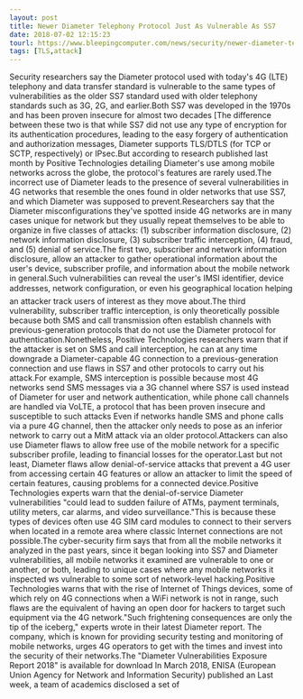 ```yaml
---
layout: post
title: Newer Diameter Telephony Protocol Just As Vulnerable As SS7
date: 2018-07-02 12:15:23
tourl: https://www.bleepingcomputer.com/news/security/newer-diameter-telephony-protocol-just-as-vulnerable-as-ss7/
tags: [TLS,attack]
---
```

Security researchers say the Diameter protocol used with today's 4G (LTE) telephony and data transfer standard is vulnerable to the same types of vulnerabilities as the older SS7 standard used with older telephony standards such as 3G, 2G, and earlier.Both SS7 was developed in the 1970s and has been proven insecure for almost two decades [The difference between these two is that while SS7 did not use any type of encryption for its authentication procedures, leading to the easy forgery of authentication and authorization messages, Diameter supports TLS/DTLS (for TCP or SCTP, respectively) or IPsec.But according to research published last month by Positive Technologies detailing Diameter's use among mobile networks across the globe, the protocol's features are rarely used.The incorrect use of Diameter leads to the presence of several vulnerabilities in 4G networks that resemble the ones found in older networks that use SS7, and which Diameter was supposed to prevent.Researchers say that the Diameter misconfigurations they've spotted inside 4G networks are in many cases unique for network but they usually repeat themselves to be able to organize in five classes of attacks: (1) subscriber information disclosure, (2) network information disclosure, (3) subscriber traffic interception, (4) fraud, and (5) denial of service.The first two, subscriber and network information disclosure, allow an attacker to gather operational information about the user's device, subscriber profile, and information about the mobile network in general.Such vulnerabilities can reveal the user's IMSI identifier, device addresses, network configuration, or even his geographical location helping an attacker track users of interest as they move about.The third vulnerability, subscriber traffic interception, is only theoretically possible because both SMS and call transmission often establish channels with previous-generation protocols that do not use the Diameter protocol for authentication.Nonetheless, Positive Technologies researchers warn that if the attacker is set on SMS and call interception, he can at any time downgrade a Diameter-capable 4G connection to a previous-generation connection and use flaws in SS7 and other protocols to carry out his attack.For example, SMS interception is possible because most 4G networks send SMS messages via a 3G channel where SS7 is used instead of Diameter for user and network authentication, while phone call channels are handled via VoLTE, a protocol that has been proven insecure and susceptible to such attacks Even if networks handle SMS and phone calls via a pure 4G channel, then the attacker only needs to pose as an inferior network to carry out a MitM attack via an older protocol.Attackers can also use Diameter flaws to allow free use of the mobile network for a specific subscriber profile, leading to financial losses for the operator.Last but not least, Diameter flaws allow denial-of-service attacks that prevent a 4G user from accessing certain 4G features or allow an attacker to limit the speed of certain features, causing problems for a connected device.Positive Technologies experts warn that the denial-of-service Diameter vulnerabilities "could lead to sudden failure of ATMs, payment terminals, utility meters, car alarms, and video surveillance."This is because these types of devices often use 4G SIM card modules to connect to their servers when located in a remote area where classic Internet connections are not possible.The cyber-security firm says that from all the mobile networks it analyzed in the past years, since it began looking into SS7 and Diameter vulnerabilities, all mobile networks it examined are vulnerable to one or another, or both, leading to unique cases where any mobile networks it inspected ws vulnerable to some sort of network-level hacking.Positive Technologies warns that with the rise of Internet of Things devices, some of which rely on 4G connections when a WiFi network is not in range, such flaws are the equivalent of having an open door for hackers to target such equipment via the 4G network."Such frightening consequences are only the tip of the iceberg," experts wrote in their latest Diameter report. The company, which is known for providing security testing and monitoring of mobile networks, urges 4G operators to get with the times and invest into the security of their networks.The "Diameter Vulnerabilities Exposure Report 2018" is available for download In March 2018, ENISA (European Union Agency for Network and Information Security) published an Last week, a team of academics disclosed a set of 